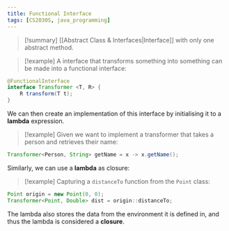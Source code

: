 ```yaml
---
title: Functional Interface
tags: [CS2030S, java_programming]
---
```

>[!summary] [[Abstract Class & Interfaces|Interface]] with only one abstract method.

> [!example] A interface that transforms something into something can be made into a functional interface:
```Java
@FunctionalInterface
interface Transformer <T, R> {
	R transform(T t);
}
```

We can then create an implementation of this interface by initialising it to a **lambda** expression.

> [!example] Given we want to implement a transformer that takes a person and retrieves their name:
``` java
Transformer<Person, String> getName = x -> x.getName();
```

Similarly, we can use a **lambda** as closure:
>[!example] Capturing a `distanceTo` function from the `Point` class:
```Java
Point origin = new Point(0, 0);
Transformer<Point, Double> dist = origin::distanceTo;
```

The lambda also stores the data from the environment it is defined in, and thus the lambda is considered a **closure**. 